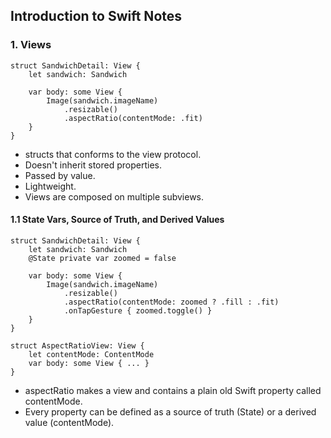 ## Introduction to Swift Notes
### 1. Views
```
struct SandwichDetail: View {
    let sandwich: Sandwich

    var body: some View {
        Image(sandwich.imageName)
            .resizable()
            .aspectRatio(contentMode: .fit)
    }
}
```
- structs that conforms to the view protocol.
- Doesn't inherit stored properties.
- Passed by value.
- Lightweight.
- Views are composed on multiple subviews.

#### 1.1 State Vars, Source of Truth, and Derived Values
```
struct SandwichDetail: View {
    let sandwich: Sandwich
    @State private var zoomed = false

    var body: some View {
        Image(sandwich.imageName)
            .resizable()
            .aspectRatio(contentMode: zoomed ? .fill : .fit)
            .onTapGesture { zoomed.toggle() }
    }
}

struct AspectRatioView: View {
    let contentMode: ContentMode
    var body: some View { ... }
}
```
- aspectRatio makes a view and contains a plain old Swift property called contentMode.
- Every property can be defined as a source of truth (State) or a derived value (contentMode).
